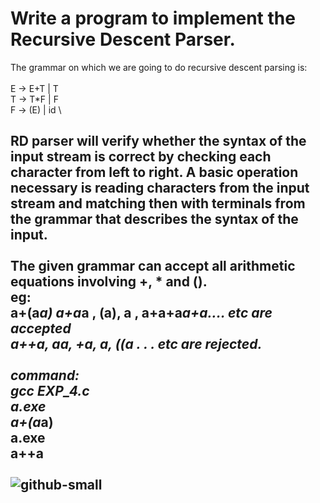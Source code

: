 # Write a program to implement the Recursive Descent Parser. 
The grammar on which we are going to do recursive descent parsing is:\
 \
E -> E+T | T \
T -> T*F | F \
F -> (E) | id \
 
RD parser will verify whether the syntax of the input stream is correct by checking each character  from left to right. A basic operation necessary is reading characters from the input stream and matching then with terminals from the grammar that describes the syntax of the input. \
 \
 The given grammar can accept all arithmetic equations involving +, * and (). \
eg: \
 a+(a*a)  a+a*a , (a), a , a+a+a*a+a.... etc are accepted \
a++a, a***a, +a, a*, ((a . . . etc are rejected. \
 \
command:\
gcc EXP_4.c\
a.exe\
a+(a*a)\
a.exe\
a++a\
\
![github-small]()
-------------------